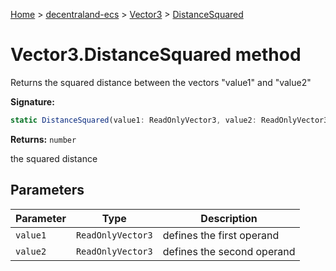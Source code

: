 [Home](./index) &gt; [decentraland-ecs](./decentraland-ecs.md) &gt; [Vector3](./decentraland-ecs.vector3.md) &gt; [DistanceSquared](./decentraland-ecs.vector3.distancesquared.md)

# Vector3.DistanceSquared method

Returns the squared distance between the vectors "value1" and "value2"

**Signature:**
```javascript
static DistanceSquared(value1: ReadOnlyVector3, value2: ReadOnlyVector3): number;
```
**Returns:** `number`

the squared distance

## Parameters

|  Parameter | Type | Description |
|  --- | --- | --- |
|  `value1` | `ReadOnlyVector3` | defines the first operand |
|  `value2` | `ReadOnlyVector3` | defines the second operand |


